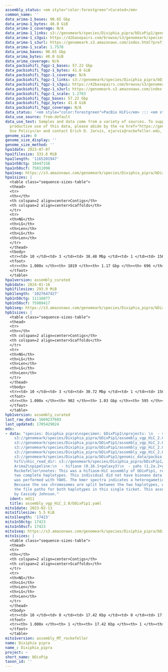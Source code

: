 ```yaml
---
assembly_status: <em style="color:forestgreen">Curated</em>
common_name: ''
data_arima-1_bases: 90.65 Gbp
data_arima-1_bytes: 48.0 GiB
data_arima-1_coverage: N/A
data_arima-1_links: s3://genomeark/species/Dixiphia_pipra/bDixPip1/genomic_data/arima/<br>
data_arima-1_s3gui: https://42basepairs.com/browse/s3/genomeark/species/Dixiphia_pipra/bDixPip1/genomic_data/arima/
data_arima-1_s3url: https://genomeark.s3.amazonaws.com/index.html?prefix=species/Dixiphia_pipra/bDixPip1/genomic_data/arima/
data_arima-1_scale: 1.7578
data_arima_bases: 90.65 Gbp
data_arima_bytes: 48.0 GiB
data_arima_coverage: N/A
data_pacbiohifi_fqgz-1_bases: 57.22 Gbp
data_pacbiohifi_fqgz-1_bytes: 41.8 GiB
data_pacbiohifi_fqgz-1_coverage: N/A
data_pacbiohifi_fqgz-1_links: s3://genomeark/species/Dixiphia_pipra/bDixPip1/genomic_data/pacbio_hifi/<br>
data_pacbiohifi_fqgz-1_s3gui: https://42basepairs.com/browse/s3/genomeark/species/Dixiphia_pipra/bDixPip1/genomic_data/pacbio_hifi/
data_pacbiohifi_fqgz-1_s3url: https://genomeark.s3.amazonaws.com/index.html?prefix=species/Dixiphia_pipra/bDixPip1/genomic_data/pacbio_hifi/
data_pacbiohifi_fqgz-1_scale: 1.2763
data_pacbiohifi_fqgz_bases: 57.22 Gbp
data_pacbiohifi_fqgz_bytes: 41.8 GiB
data_pacbiohifi_fqgz_coverage: N/A
data_status: '<em style="color:forestgreen">PacBio HiFi</em> ::: <em style="color:forestgreen">Arima</em>'
data_use_source: from-default
data_use_text: Samples and data come from a variety of sources. To support fair and
  productive use of this data, please abide by the <a href="https://genome10k.soe.ucsc.edu/data-use-policies/">Data
  Use Policy</a> and contact Erich D. Jarvis, ejarvis@rockefeller.edu, with any questions.
genome_size: 0
genome_size_display: ''
genome_size_method: ''
hpa1date: 2023-07-07
hpa1filesize: 333.8 MiB
hpa1length: '1165201947'
hpa1n50ctg: 10447158
hpa1n50scf: 75011098
hpa1seq: https://s3.amazonaws.com/genomeark/species/Dixiphia_pipra/bDixPip1/assembly_curated/bDixPip1.hap1.cur.20230707.fasta.gz
hpa1sizes: |
  <table class="sequence-sizes-table">
  <thead>
  <tr>
  <th></th>
  <th colspan=2 align=center>Contigs</th>
  <th colspan=2 align=center>Scaffolds</th>
  </tr>
  <tr>
  <th>NG</th>
  <th>LG</th>
  <th>Len</th>
  <th>LG</th>
  <th>Len</th>
  </tr>
  </thead>
  <tbody>
  <tr><td> 10 </td><td> 3 </td><td> 38.48 Mbp </td><td> 1 </td><td> 156.03 Mbp </td></tr><tr><td> 20 </td><td> 9 </td><td> 19.71 Mbp </td><td> 2 </td><td> 119.61 Mbp </td></tr><tr><td> 30 </td><td> 15 </td><td> 16.98 Mbp </td><td> 3 </td><td> 116.97 Mbp </td></tr><tr><td> 40 </td><td> 22 </td><td> 14.54 Mbp </td><td> 4 </td><td> 76.48 Mbp </td></tr><tr style="background-color:#cccccc;"><td> 50 </td><td> 32 </td><td style="background-color:#88ff88;"> 10.45 Mbp </td><td> 6 </td><td style="background-color:#88ff88;"> 75.01 Mbp </td></tr><tr><td> 60 </td><td> 44 </td><td> 7.54 Mbp </td><td> 8 </td><td> 65.73 Mbp </td></tr><tr><td> 70 </td><td> 62 </td><td> 5.56 Mbp </td><td> 10 </td><td> 37.70 Mbp </td></tr><tr><td> 80 </td><td> 91 </td><td> 3.09 Mbp </td><td> 15 </td><td> 21.40 Mbp </td></tr><tr><td> 90 </td><td> 148 </td><td> 1.28 Mbp </td><td> 21 </td><td> 12.86 Mbp </td></tr><tr><td> 100 </td><td> 1019 </td><td> 1.00 Kbp </td><td> 696 </td><td> 1.00 Kbp </td></tr></tbody>
  <tfoot>
  <tr><th> 1.000x </th><th> 1019 </th><th> 1.17 Gbp </th><th> 696 </th><th> 1.17 Gbp </th></tr>
  </tfoot>
  </table>
hpa1version: assembly_curated
hpb1date: 2024-01-16
hpb1filesize: 293.9 MiB
hpb1length: '1027647427'
hpb1n50ctg: 11116877
hpb1n50scf: 75989417
hpb1seq: https://s3.amazonaws.com/genomeark/species/Dixiphia_pipra/bDixPip1/assembly_curated/bDixPip1.hap2.cur.20240116.fasta.gz
hpb1sizes: |
  <table class="sequence-sizes-table">
  <thead>
  <tr>
  <th></th>
  <th colspan=2 align=center>Contigs</th>
  <th colspan=2 align=center>Scaffolds</th>
  </tr>
  <tr>
  <th>NG</th>
  <th>LG</th>
  <th>Len</th>
  <th>LG</th>
  <th>Len</th>
  </tr>
  </thead>
  <tbody>
  <tr><td> 10 </td><td> 3 </td><td> 30.72 Mbp </td><td> 1 </td><td> 156.44 Mbp </td></tr><tr><td> 20 </td><td> 7 </td><td> 20.33 Mbp </td><td> 2 </td><td> 120.04 Mbp </td></tr><tr><td> 30 </td><td> 13 </td><td> 17.57 Mbp </td><td> 3 </td><td> 117.35 Mbp </td></tr><tr><td> 40 </td><td> 19 </td><td> 14.40 Mbp </td><td> 4 </td><td> 76.19 Mbp </td></tr><tr style="background-color:#cccccc;"><td> 50 </td><td> 28 </td><td style="background-color:#88ff88;"> 11.12 Mbp </td><td> 5 </td><td style="background-color:#88ff88;"> 75.99 Mbp </td></tr><tr><td> 60 </td><td> 39 </td><td> 7.20 Mbp </td><td> 7 </td><td> 40.39 Mbp </td></tr><tr><td> 70 </td><td> 56 </td><td> 4.83 Mbp </td><td> 9 </td><td> 31.95 Mbp </td></tr><tr><td> 80 </td><td> 82 </td><td> 3.27 Mbp </td><td> 14 </td><td> 21.07 Mbp </td></tr><tr><td> 90 </td><td> 127 </td><td> 1.38 Mbp </td><td> 20 </td><td> 11.87 Mbp </td></tr><tr><td> 100 </td><td> 902 </td><td> 1.00 Kbp </td><td> 595 </td><td> 1.00 Kbp </td></tr></tbody>
  <tfoot>
  <tr><th> 1.000x </th><th> 902 </th><th> 1.03 Gbp </th><th> 595 </th><th> 1.03 Gbp </th></tr>
  </tfoot>
  </table>
hpb1version: assembly_curated
last_raw_data: 1669237603
last_updated: 1705429024
mds:
- data: "species: Dixiphia pipra\nspecimen: bDixPip1\nprojects: \n  - vgp\nhap1: s3://genomeark/species/Dixiphia_pipra/bDixPip1/assembly_vgp_HiC_2.0/bDixPip1.HiC.hap1.20221214.fasta.gz\nhap2:
    s3://genomeark/species/Dixiphia_pipra/bDixPip1/assembly_vgp_HiC_2.0/bDixPip1.HiC.hap2.20221214.fasta.gz\npretext_hap1:
    s3://genomeark/species/Dixiphia_pipra/bDixPip1/assembly_vgp_HiC_2.0/evaluation/hap1/pretext/bDixPip1_hap1__s2_heatmap.pretext\npretext_hap2:
    s3://genomeark/species/Dixiphia_pipra/bDixPip1/assembly_vgp_HiC_2.0/evaluation/hap2/pretext/bDixPip1_hap2__s2_heatmap.pretext\nkmer_spectra_img:
    s3://genomeark/species/Dixiphia_pipra/bDixPip1/assembly_vgp_HiC_2.0/evaluation/merqury/bDixPip1_png/\npacbio_read_dir:
    s3://genomeark/species/Dixiphia_pipra/bDixPip1/genomic_data/pacbio_hifi/\npacbio_read_type:
    hifi\nhic_read_dir: s3://genomeark/species/Dixiphia_pipra/bDixPip1/genomic_data/arima/\nhic_kit:
    Arima2\npipeline:\n  - hifiasm (0.16.1+galaxy3)\n  - yahs (1.2a.2+galaxy1)\nassembled_by_group:
    Rockefeller\nnotes: This was a hifiasm-HiC assembly of bDixPip1, resulting in
    two complete haplotypes. This individual did not have bionano data. HiC scaffolding
    was performed with YAHS. The kmer spectra indicates a heterogametic specimen.
    Becuase the sex chromosomes are split between the two haplotypes, we are including
    the file paths for both haplotypes in this single ticket. This assembly was done
    by Cassidy Johnson."
  ident: md11
  title: assembly_vgp_HiC_2.0/bDixPip1.yaml
mito1date: 2023-02-13
mito1filesize: 5.5 KiB
mito1length: '17423'
mito1n50ctg: 17423
mito1n50scf: 17423
mito1seq: https://s3.amazonaws.com/genomeark/species/Dixiphia_pipra/bDixPip1/assembly_MT_rockefeller/bDixPip1.MT.20230213.fasta.gz
mito1sizes: |
  <table class="sequence-sizes-table">
  <thead>
  <tr>
  <th></th>
  <th colspan=2 align=center>Contigs</th>
  <th colspan=2 align=center>Scaffolds</th>
  </tr>
  <tr>
  <th>NG</th>
  <th>LG</th>
  <th>Len</th>
  <th>LG</th>
  <th>Len</th>
  </tr>
  </thead>
  <tbody>
  <tr><td> 10 </td><td> 0 </td><td> 17.42 Kbp </td><td> 0 </td><td> 17.42 Kbp </td></tr><tr><td> 20 </td><td> 0 </td><td> 17.42 Kbp </td><td> 0 </td><td> 17.42 Kbp </td></tr><tr><td> 30 </td><td> 0 </td><td> 17.42 Kbp </td><td> 0 </td><td> 17.42 Kbp </td></tr><tr><td> 40 </td><td> 0 </td><td> 17.42 Kbp </td><td> 0 </td><td> 17.42 Kbp </td></tr><tr style="background-color:#cccccc;"><td> 50 </td><td> 0 </td><td style="background-color:#ff8888;"> 17.42 Kbp </td><td> 0 </td><td style="background-color:#ff8888;"> 17.42 Kbp </td></tr><tr><td> 60 </td><td> 0 </td><td> 17.42 Kbp </td><td> 0 </td><td> 17.42 Kbp </td></tr><tr><td> 70 </td><td> 0 </td><td> 17.42 Kbp </td><td> 0 </td><td> 17.42 Kbp </td></tr><tr><td> 80 </td><td> 0 </td><td> 17.42 Kbp </td><td> 0 </td><td> 17.42 Kbp </td></tr><tr><td> 90 </td><td> 0 </td><td> 17.42 Kbp </td><td> 0 </td><td> 17.42 Kbp </td></tr><tr><td> 100 </td><td> 0 </td><td> 17.42 Kbp </td><td> 0 </td><td> 17.42 Kbp </td></tr></tbody>
  <tfoot>
  <tr><th> 1.000x </th><th> 1 </th><th> 17.42 Kbp </th><th> 1 </th><th> 17.42 Kbp </th></tr>
  </tfoot>
  </table>
mito1version: assembly_MT_rockefeller
name: Dixiphia pipra
name_: Dixiphia_pipra
project: ~
short_name: bDixPip
taxon_id: ''
---
```

